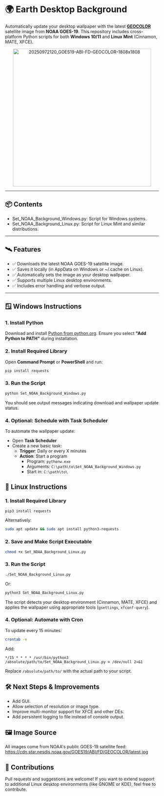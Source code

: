 # 🌍 Earth Desktop Background

Automatically update your desktop wallpaper with the latest **[GEOCOLOR](https://www.star.nesdis.noaa.gov/GOES/fulldisk.php?sat=G19)** satellite image from **NOAA GOES-19**. This repository includes cross-platform Python scripts for both **Windows 10/11** and **Linux Mint** (Cinnamon, MATE, XFCE).
<p align="center">
  <img width="452" alt="20250972120_GOES19-ABI-FD-GEOCOLOR-1808x1808" src="https://github.com/user-attachments/assets/0925220b-cd08-49c4-a1a3-c036af7ccfb3" />
</p>

---

## 📦 Contents

- Set_NOAA_Background_Windows.py: Script for Windows systems.
- Set_NOAA_Background_Linux.py: Script for Linux Mint and similar distributions.

---

## 🛰️ Features

- ✅ Downloads the latest NOAA GOES-19 satellite image.
- ✅ Saves it locally (in AppData on Windows or ~/.cache on Linux).
- ✅ Automatically sets the image as your desktop wallpaper.
- ✅ Supports multiple Linux desktop environments.
- ✅ Includes error handling and verbose output.

---

## 🪟 Windows Instructions

### 1. Install Python

Download and install [Python from python.org](https://www.python.org/). Ensure you select **"Add Python to PATH"** during installation.

### 2. Install Required Library

Open **Command Prompt** or **PowerShell** and run:

```bash
pip install requests
```

### 3. Run the Script

```bash
python Set_NOAA_Background_Windows.py
```

You should see output messages indicating download and wallpaper update status.

### 4. Optional: Schedule with Task Scheduler

To automate the wallpaper update:
* Open **Task Scheduler**
* Create a new basic task:
   * **Trigger**: Daily or every X minutes
   * **Action**: Start a program
      * Program: `pythonw.exe`
      * Arguments: `C:\path\to\Set_NOAA_Background_Windows.py`
      * Start in: `C:\path\to\`

## 🐧 Linux Instructions

### 1. Install Required Library

```bash
pip3 install requests
```

Alternatively:

```bash
sudo apt update && sudo apt install python3-requests
```

### 2. Save and Make Script Executable

```bash
chmod +x Set_NOAA_Background_Linux.py
```

### 3. Run the Script

```bash
./Set_NOAA_Background_Linux.py
```

Or:

```bash
python3 Set_NOAA_Background_Linux.py
```

The script detects your desktop environment (Cinnamon, MATE, XFCE) and applies the wallpaper using appropriate tools (`gsettings`, `xfconf-query`).

### 4. Optional: Automate with Cron

To update every 15 minutes:

```bash
crontab -e
```

Add:

```cron
*/15 * * * * /usr/bin/python3 /absolute/path/to/Set_NOAA_Background_Linux.py > /dev/null 2>&1
```

Replace `/absolute/path/to/` with the actual path to your script.

## 🛠️ Next Steps & Improvements

* Add GUI.
* Allow selection of resolution or image type.
* Improve multi-monitor support for XFCE and other DEs.
* Add persistent logging to file instead of console output.

## 🖼️ Image Source

All images come from NOAA's public GOES-19 satellite feed:
https://cdn.star.nesdis.noaa.gov/GOES19/ABI/FD/GEOCOLOR/latest.jpg

## 🤝 Contributions

Pull requests and suggestions are welcome! If you want to extend support to additional Linux desktop environments (like GNOME or KDE), feel free to contribute.
